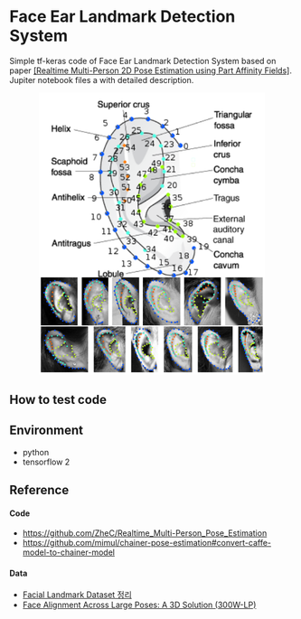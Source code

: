 # Face Ear Landmark Detection System
Simple tf-keras code of Face Ear Landmark Detection System based on paper [[Realtime Multi-Person 2D Pose Estimation using Part Affinity Fields]](https://arxiv.org/abs/1611.08050).   
Jupiter notebook files a with detailed description.
   
<p align="center">
<img src="./readme/ear-examplar.png" alt="ear_dataset" style="width:400px;"/>
</p>  
   
   
## How to test code

## Environment
* python
* tensorflow 2
## Reference
#### Code
* https://github.com/ZheC/Realtime_Multi-Person_Pose_Estimation
* https://github.com/mimul/chainer-pose-estimation#convert-caffe-model-to-chainer-model
#### Data
* [Facial Landmark Dataset 정리](https://ballentain.tistory.com/34)
* [Face Alignment Across Large Poses: A 3D Solution (300W-LP)](http://www.cbsr.ia.ac.cn/users/xiangyuzhu/projects/3DDFA/main.htm)
